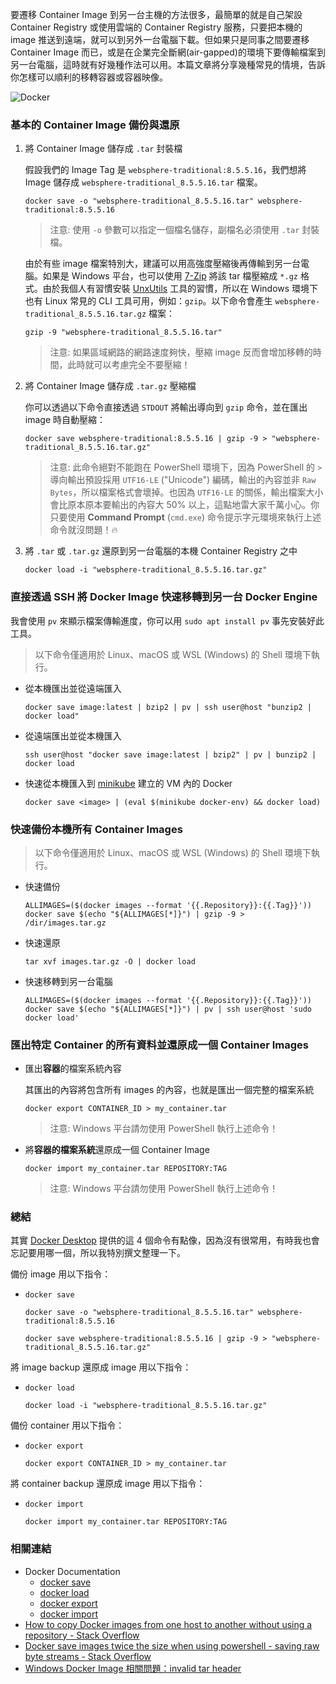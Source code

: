 要遷移 Container Image 到另一台主機的方法很多，最簡單的就是自己架設 Container Registry 或使用雲端的 Container Registry 服務，只要把本機的 image 推送到遠端，就可以到另外一台電腦下載。但如果只是同事之間要遷移 Container Image 而已，或是在企業完全斷網(air-gapped)的環境下要傳輸檔案到另一台電腦，這時就有好幾種作法可以用。本篇文章將分享幾種常見的情境，告訴你怎樣可以順利的移轉容器或容器映像。

![Docker](https://user-images.githubusercontent.com/88981/210248856-c87f65c3-78a3-4a83-8c91-3a11cb4259c1.png)

### 基本的 Container Image 備份與還原

1.  將 Container Image 儲存成 `.tar` 封裝檔
    
    假設我們的 Image Tag 是 `websphere-traditional:8.5.5.16`，我們想將 Image 儲存成 `websphere-traditional_8.5.5.16.tar` 檔案。
    
    ```
    docker save -o "websphere-traditional_8.5.5.16.tar" websphere-traditional:8.5.5.16
    ```
    
    > 注意: 使用 `-o` 參數可以指定一個檔名儲存，副檔名必須使用 `.tar` 封裝檔。
    
    由於有些 image 檔案特別大，建議可以用高強度壓縮後再傳輸到另一台電腦。如果是 Windows 平台，也可以使用 [7-Zip](https://www.7-zip.org/) 將該 tar 檔壓縮成 `*.gz` 格式。由於我個人有習慣安裝 [UnxUtils](https://community.chocolatey.org/packages/unxUtils) 工具的習慣，所以在 Windows 環境下也有 Linux 常見的 CLI 工具可用，例如：`gzip`。以下命令會產生 `websphere-traditional_8.5.5.16.tar.gz` 檔案：
    
    ```
    gzip -9 "websphere-traditional_8.5.5.16.tar"
    ```
    
    > 注意: 如果區域網路的網路速度夠快，壓縮 image 反而會增加移轉的時間，此時就可以考慮完全不要壓縮！
    
2.  將 Container Image 儲存成 `.tar.gz` 壓縮檔
    
    你可以透過以下命令直接透過 `STDOUT` 將輸出導向到 `gzip` 命令，並在匯出 image 時自動壓縮：
    
    ```
    docker save websphere-traditional:8.5.5.16 | gzip -9 > "websphere-traditional_8.5.5.16.tar.gz"
    ```
    
    > 注意: 此命令絕對不能跑在 PowerShell 環境下，因為 PowerShell 的 `>` 導向輸出預設採用 `UTF16-LE` ("Unicode") 編碼，輸出的內容並非 `Raw Bytes`，所以檔案格式會壞掉。也因為 `UTF16-LE` 的關係，輸出檔案大小會比原本原本要輸出的內容大 50% 以上，這點地雷大家千萬小心。你只要使用 **Command Prompt** (`cmd.exe`) 命令提示字元環境來執行上述命令就沒問題！🔥
    
3.  將 `.tar` 或 `.tar.gz` 還原到另一台電腦的本機 Container Registry 之中
    
    ```
    docker load -i "websphere-traditional_8.5.5.16.tar.gz"
    ```
    

### 直接透過 SSH 將 Docker Image 快速移轉到另一台 Docker Engine

我會使用 `pv` 來顯示檔案傳輸進度，你可以用 `sudo apt install pv` 事先安裝好此工具。

> 以下命令僅適用於 Linux、macOS 或 WSL (Windows) 的 Shell 環境下執行。

-   從本機匯出並從遠端匯入
    
    ```
    docker save image:latest | bzip2 | pv | ssh user@host "bunzip2 | docker load"
    ```
    
-   從遠端匯出並從本機匯入
    
    ```
    ssh user@host "docker save image:latest | bzip2" | pv | bunzip2 | docker load
    ```
    
-   快速從本機匯入到 [minikube](https://minikube.sigs.k8s.io/docs/start/) 建立的 VM 內的 Docker
    
    ```
    docker save <image> | (eval $(minikube docker-env) && docker load)
    ```
    

### 快速備份本機所有 Container Images

> 以下命令僅適用於 Linux、macOS 或 WSL (Windows) 的 Shell 環境下執行。

-   快速備份
    
    ```
    ALLIMAGES=($(docker images --format '{{.Repository}}:{{.Tag}}'))
    docker save $(echo "${ALLIMAGES[*]}") | gzip -9 > /dir/images.tar.gz
    ```
    
-   快速還原
    
    ```
    tar xvf images.tar.gz -O | docker load
    ```
    
-   快速移轉到另一台電腦
    
    ```
    ALLIMAGES=($(docker images --format '{{.Repository}}:{{.Tag}}'))
    docker save $(echo "${ALLIMAGES[*]}") | pv | ssh user@host 'sudo docker load'
    ```
    

### 匯出特定 Container 的所有資料並還原成一個 Container Images

-   匯出**容器**的檔案系統內容
    
    其匯出的內容將包含所有 images 的內容，也就是匯出一個完整的檔案系統
    
    ```
    docker export CONTAINER_ID > my_container.tar
    ```
    
    > 注意: Windows 平台請勿使用 PowerShell 執行上述命令！
    
-   將**容器的檔案系統**還原成一個 Container Image
    
    ```
    docker import my_container.tar REPOSITORY:TAG
    ```
    
    > 注意: Windows 平台請勿使用 PowerShell 執行上述命令！
    

### 總結

其實 [Docker Desktop](https://www.docker.com/products/docker-desktop/) 提供的這 4 個命令有點像，因為沒有很常用，有時我也會忘記要用哪一個，所以我特別撰文整理一下。

備份 image 用以下指令：

-   `docker save`
    
    ```
    docker save -o "websphere-traditional_8.5.5.16.tar" websphere-traditional:8.5.5.16
    ```
    
    ```
    docker save websphere-traditional:8.5.5.16 | gzip -9 > "websphere-traditional_8.5.5.16.tar.gz"
    ```
    

將 image backup 還原成 image 用以下指令：

-   `docker load`
    
    ```
    docker load -i "websphere-traditional_8.5.5.16.tar.gz"
    ```
    

備份 container 用以下指令：

-   `docker export`
    
    ```
    docker export CONTAINER_ID > my_container.tar
    ```
    

將 container backup 還原成 image 用以下指令：

-   `docker import`
    
    ```
    docker import my_container.tar REPOSITORY:TAG
    ```
    

### 相關連結

-   Docker Documentation
    -   [docker save](https://docs.docker.com/engine/reference/commandline/save/)
    -   [docker load](https://docs.docker.com/engine/reference/commandline/load/)
    -   [docker export](https://docs.docker.com/engine/reference/commandline/export/)
    -   [docker import](https://docs.docker.com/engine/reference/commandline/import/)
-   [How to copy Docker images from one host to another without using a repository - Stack Overflow](https://stackoverflow.com/questions/23935141/how-to-copy-docker-images-from-one-host-to-another-without-using-a-repository)
-   [Docker save images twice the size when using powershell - saving raw byte streams - Stack Overflow](https://stackoverflow.com/a/51389456/910074)
-   [Windows Docker Image 相關問題：invalid tar header](https://blog.darkthread.net/blog/docker-invalid-tar-header-error/)